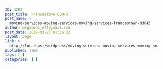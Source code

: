 ```yaml
---
ID: 1202
post_title: Francestown 03043
post_name: >
  moving-services-moving-services-moving-services-francestown-03043
author: mrgabonijeff@gmail.com
post_date: 2018-03-28 01:36:32
layout: page
link: >
  http://localhost/wordpress/moving-services-moving-services-moving-services-francestown-03043/
published: true
tags: [ ]
categories: [ ]
---
```

